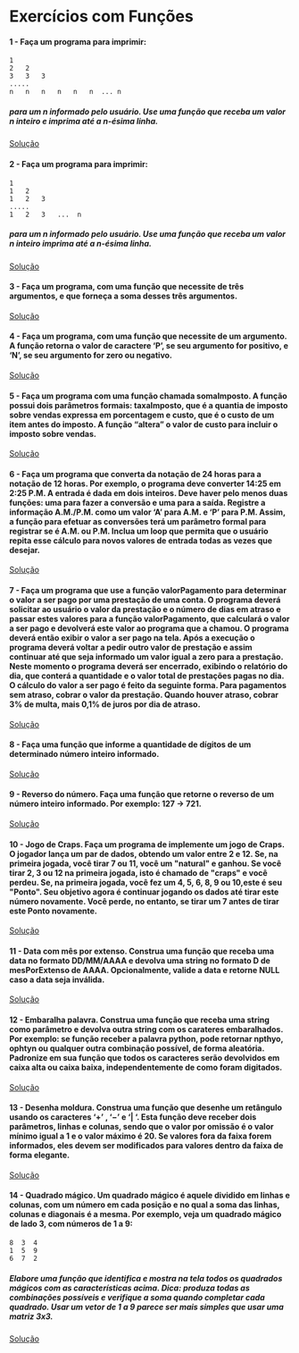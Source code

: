 # Exercícios com Funções

#### 1 - Faça um programa para imprimir:
    1
    2   2
    3   3   3
    .....
    n   n   n   n   n   n  ... n
##### para um n informado pelo usuário. Use uma função que receba um valor n inteiro e imprima até a n-ésima linha.

[Solução](https://github.com/alan-vieira/exercicios-funcoes/blob/master/ex_1.py)

#### 2 - Faça um programa para imprimir:
    1
    1   2
    1   2   3
    .....
    1   2   3   ...  n
##### para um n informado pelo usuário. Use uma função que receba um valor n inteiro imprima até a n-ésima linha.

[Solução](https://github.com/alan-vieira/exercicios-funcoes/blob/master/ex_2.py)

#### 3 - Faça um programa, com uma função que necessite de três argumentos, e que forneça a soma desses três argumentos.

[Solução](https://github.com/alan-vieira/exercicios-funcoes/blob/master/ex_3.py)

#### 4 - Faça um programa, com uma função que necessite de um argumento. A função retorna o valor de caractere ‘P’, se seu argumento for positivo, e ‘N’, se seu argumento for zero ou negativo.

[Solução](https://github.com/alan-vieira/exercicios-funcoes/blob/master/ex_4.py)

#### 5 - Faça um programa com uma função chamada somaImposto. A função possui dois parâmetros formais: taxaImposto, que é a quantia de imposto sobre vendas expressa em porcentagem e custo, que é o custo de um item antes do imposto. A função “altera” o valor de custo para incluir o imposto sobre vendas.

[Solução](https://github.com/alan-vieira/exercicios-funcoes/blob/master/ex_5.py)

#### 6 - Faça um programa que converta da notação de 24 horas para a notação de 12 horas. Por exemplo, o programa deve converter 14:25 em 2:25 P.M. A entrada é dada em dois inteiros. Deve haver pelo menos duas funções: uma para fazer a conversão e uma para a saída. Registre a informação A.M./P.M. como um valor ‘A’ para A.M. e ‘P’ para P.M. Assim, a função para efetuar as conversões terá um parâmetro formal para registrar se é A.M. ou P.M. Inclua um loop que permita que o usuário repita esse cálculo para novos valores de entrada todas as vezes que desejar.

[Solução](https://github.com/alan-vieira/exercicios-funcoes/blob/master/ex_6.py)

#### 7 - Faça um programa que use a função valorPagamento para determinar o valor a ser pago por uma prestação de uma conta. O programa deverá solicitar ao usuário o valor da prestação e o número de dias em atraso e passar estes valores para a função valorPagamento, que calculará o valor a ser pago e devolverá este valor ao programa que a chamou. O programa deverá então exibir o valor a ser pago na tela. Após a execução o programa deverá voltar a pedir outro valor de prestação e assim continuar até que seja informado um valor igual a zero para a prestação. Neste momento o programa deverá ser encerrado, exibindo o relatório do dia, que conterá a quantidade e o valor total de prestações pagas no dia. O cálculo do valor a ser pago é feito da seguinte forma. Para pagamentos sem atraso, cobrar o valor da prestação. Quando houver atraso, cobrar 3% de multa, mais 0,1% de juros por dia de atraso.

[Solução](https://github.com/alan-vieira/exercicios-funcoes/blob/master/ex_7.py)

#### 8 - Faça uma função que informe a quantidade de dígitos de um determinado número inteiro informado.

[Solução](https://github.com/alan-vieira/exercicios-funcoes/blob/master/ex_8.py)

#### 9 - Reverso do número. Faça uma função que retorne o reverso de um número inteiro informado. Por exemplo: 127 -> 721.

[Solução](https://github.com/alan-vieira/exercicios-funcoes/blob/master/ex_9.py)

#### 10 - Jogo de Craps. Faça um programa de implemente um jogo de Craps. O jogador lança um par de dados, obtendo um valor entre 2 e 12. Se, na primeira jogada, você tirar 7 ou 11, você um "natural" e ganhou. Se você tirar 2, 3 ou 12 na primeira jogada, isto é chamado de "craps" e você perdeu. Se, na primeira jogada, você fez um 4, 5, 6, 8, 9 ou 10,este é seu "Ponto". Seu objetivo agora é continuar jogando os dados até tirar este número novamente. Você perde, no entanto, se tirar um 7 antes de tirar este Ponto novamente.

[Solução](https://github.com/alan-vieira/exercicios-funcoes/blob/master/ex_10.py)

#### 11 - Data com mês por extenso. Construa uma função que receba uma data no formato DD/MM/AAAA e devolva uma string no formato D de mesPorExtenso de AAAA. Opcionalmente, valide a data e retorne NULL caso a data seja inválida.

[Solução](https://github.com/alan-vieira/exercicios-funcoes/blob/master/ex_11.py)

#### 12 - Embaralha palavra. Construa uma função que receba uma string como parâmetro e devolva outra string com os carateres embaralhados. Por exemplo: se função receber a palavra python, pode retornar npthyo, ophtyn ou qualquer outra combinação possível, de forma aleatória. Padronize em sua função que todos os caracteres serão devolvidos em caixa alta ou caixa baixa, independentemente de como foram digitados.

[Solução](https://github.com/alan-vieira/exercicios-funcoes/blob/master/ex_12.py)

#### 13 - Desenha moldura. Construa uma função que desenhe um retângulo usando os caracteres ‘+’ , ‘−’ e ‘| ‘. Esta função deve receber dois parâmetros, linhas e colunas, sendo que o valor por omissão é o valor mínimo igual a 1 e o valor máximo é 20. Se valores fora da faixa forem informados, eles devem ser modificados para valores dentro da faixa de forma elegante.

[Solução](https://github.com/alan-vieira/exercicios-funcoes/blob/master/ex_13.py)

#### 14 - Quadrado mágico. Um quadrado mágico é aquele dividido em linhas e colunas, com um número em cada posição e no qual a soma das linhas, colunas e diagonais é a mesma. Por exemplo, veja um quadrado mágico de lado 3, com números de 1 a 9:

    8  3  4 
    1  5  9
    6  7  2

##### Elabore uma função que identifica e mostra na tela todos os quadrados mágicos com as características acima. Dica: produza todas as combinações possíveis e verifique a soma quando completar cada quadrado. Usar um vetor de 1 a 9 parece ser mais simples que usar uma matriz 3x3.

[Solução](https://github.com/alan-vieira/exercicios-funcoes/blob/master/ex_14.py)
